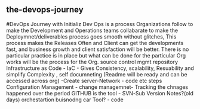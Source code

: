 ## the-devops-journey
#DevOps Journey with Initializ
Dev Ops is a process Organizations follow to make the Development and Operations teams collabarate to make the Deploymnet/deliverables process goes smooth without glitches, This process makes the Releases Often and Client can get the developments fast, and business growth and client satisfaction will be better.
There is no particular practice is in place but what can be done for the particular Org works will be the process for the Org.
source control mgmt repository
Infrastructure as Code - IaC  - Gives Consistency, scalability, Resuability and simplify Complexity , self documneting (Readme will be ready and can be accessed across org)
-Create server-Network - code  etc steps
Configuration Management - change managemnet- Tracking the chnages happened over the period   GITHUB is the tool - SVN-Sub Version Notes?(old days)
orchestartion buisnodng car 
Tool?  - code

